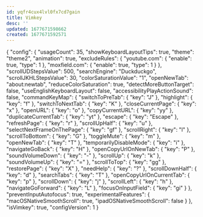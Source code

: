 ```yaml
---
id: yqfr4cux4lvl0fx7cd7gain
title: Vimkey
desc: ''
updated: 1677671598662
created: 1677671592571
---
```

{
 "config": {
  "usageCount": 35,
  "showKeyboardLayoutTips": true,
  "theme": "theme2",
  "animation": true,
  "excludeRules": {
   "youtube.com": {
    "enable": true,
    "type": 1
   },
   "moxfield.com": {
    "enable": true,
    "type": 1
   }
  },
  "scrollUDStepsValue": 500,
  "searchEngine": "Duckduckgo",
  "scrollJKHLStepsValue": 30,
  "colorSaturationValue": "1",
  "openNewTab": "about:newtab",
  "reduceColorSaturation": true,
  "detectMoreButtonTarget": false,
  "useEnglishKeyboardLayout": false,
  "accessibilityPlayActionSound": false,
  "commandKeyMap": {
   "switchToPreTab": {
    "key": "J"
   },
   "highlight": {
    "key": "f"
   },
   "switchToNextTab": {
    "key": "K"
   },
   "closeCurrentPage": {
    "key": "x"
   },
   "openURL": {
    "key": "o"
   },
   "copyCurrentURL": {
    "key": "yy"
   },
   "duplicateCurrentTab": {
    "key": "yt"
   },
   "escape": {
    "key": "Escape"
   },
   "refreshPage": {
    "key": "r"
   },
   "scrollUpHalf": {
    "key": "u"
   },
   "selectNextFrameOnThePage": {
    "key": "gf"
   },
   "scrollRight": {
    "key": "l"
   },
   "scrollToBottom": {
    "key": "G"
   },
   "toggleMute": {
    "key": "m"
   },
   "openNewTab": {
    "key": "T"
   },
   "temporarilyDisableMode": {
    "key": "i"
   },
   "navigateGoBack": {
    "key": "H"
   },
   "openCopyUrlOnNewTab": {
    "key": "P"
   },
   "soundVolumeDown": {
    "key": "-"
   },
   "scrollUp": {
    "key": "k"
   },
   "soundVolumeUp": {
    "key": "="
   },
   "scrollToTop": {
    "key": "gg"
   },
   "restorePage": {
    "key": "X"
   },
   "needHelp": {
    "key": "?"
   },
   "scrollDownHalf": {
    "key": "d"
   },
   "searchTabs": {
    "key": "T"
   },
   "openCopyUrlOnCurrentTab": {
    "key": "p"
   },
   "scrollDown": {
    "key": "j"
   },
   "scrollLeft": {
    "key": "h"
   },
   "navigateGoForward": {
    "key": "L"
   },
   "focusOnInputField": {
    "key": "gi"
   }
  },
  "preventInputAutofocus": true,
  "experimentalFeatures": {
   "macOSNativeSmoothScroll": true,
   "ipadOSNativeSmoothScroll": false
  }
 },
 "isVimkey": true,
 "configVersion": 1
}